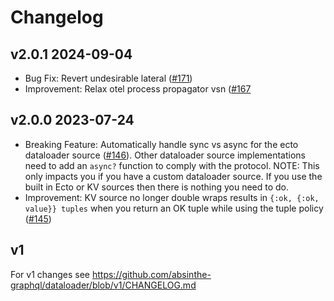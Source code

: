 # Changelog

## v2.0.1 2024-09-04

- Bug Fix: Revert undesirable lateral ([#171](https://github.com/absinthe-graphql/dataloader/pull/171))
- Improvement: Relax otel process propagator vsn ([#167](https://github.com/absinthe-graphql/dataloader/pull/167)

## v2.0.0 2023-07-24

- Breaking Feature: Automatically handle sync vs async for the ecto dataloader source ([#146](https://github.com/absinthe-graphql/dataloader/pull/146)). Other dataloader source implementations need to add an `async?` function to comply with the protocol. NOTE: This only impacts you if  you have a custom dataloader source. If you use the built in Ecto or KV sources then there is nothing you need to do.
- Improvement: KV source no longer double wraps results in `{:ok, {:ok, value}} tuples` when you return an OK tuple while using the tuple policy ([#145](https://github.com/absinthe-graphql/dataloader/pull/145))

## v1

For v1 changes see https://github.com/absinthe-graphql/dataloader/blob/v1/CHANGELOG.md
